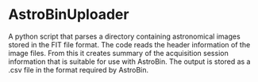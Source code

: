 # AstroBinUploader
A python script that parses a directory containing astronomical images stored in the FIT file format. The code reads the header information of the image files. From this it creates summary of the acquisition session information that is suitable for use with AstroBin. The output is stored as a .csv file in the format required by AstroBin.
